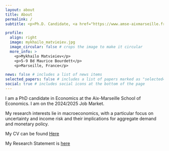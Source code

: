 ```yaml
---
layout: about
title: About
permalink: /
subtitle: <p>Ph.D. Candidate, <a href="https://www.amse-aixmarseille.fr/fr" target="_blank">Aix-Marseille School of Economics</a></p><p>mykhailo.matvieiev[at]univ-amu.fr</p>

profile:
  align: right
  image: mykhailo_matvieiev.jpg
  image_circular: false # crops the image to make it circular
  more_info: >
    <p>Mykhailo Matvieiev</p>
    <p>5-9 Bd Maurice Bourdett</p>
    <p>Marseille, France</p>

news: false # includes a list of news items
selected_papers: false # includes a list of papers marked as "selected={true}"
social: true # includes social icons at the bottom of the page
---
```


I am a PhD candidate in Economics at the Aix-Marseille School of Economics. I am on the 2024/2025 Job Market.

My research interests lie in macroeconomics, with a particular focus on uncertainty and income risk and their implications for aggregate demand and monetary policy.


My CV can be found <a href="https://mykhailo-matvieiev.github.io/assets/pdf/CV_Matvieiev.pdf" target="_blank">Here</a> 

My Research Statement is [here](https://mykhailo-matvieiev.github.io/)
